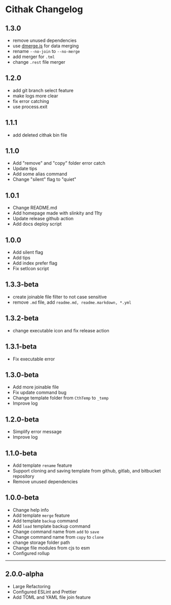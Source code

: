 # Cithak Changelog

## 1.3.0

- remove unused dependencies
- use [dmerge.js](https://www.npmjs.com/package/dmergejs) for data merging
- rename `--no-join` to `--no-merge`
- add merger for `.tml`
- change `.rest` file merger

## 1.2.0

- add git branch select feature
- make logs more clear
- fix error catching
- use process.exit

## 1.1.1

- add deleted cithak bin file

## 1.1.0

- Add "remove" and "copy" folder error catch
- Update tips
- Add some alias command
- Change "silent" flag to "quiet"

## 1.0.1

- Change README.md
- Add homepage made with slinkity and 11ty
- Update release github action
- Add docs deploy script

## 1.0.0

- Add silent flag
- Add tips
- Add index prefer flag
- Fix setIcon script

## 1.3.3-beta

- create joinable file filter to not case sensitive
- remove `.md` file, add `readme.md, readme.markdown, *.yml`

## 1.3.2-beta

- change executable icon and fix release action

## 1.3.1-beta

- Fix executable error

## 1.3.0-beta

- Add more joinable file
- Fix update command bug
- Change template folder from `CthTemp` to `_temp`
- Improve log

## 1.2.0-beta

- Simplify error message
- Improve log

## 1.1.0-beta

- Add template `rename` feature
- Support cloning and saving template from github, gitlab, and bitbucket repository
- Remove unused dependencies

## 1.0.0-beta

- Change help info
- Add template `merge` feature
- Add template `backup` command
- Add `load` template backup command
- Change command name from `add` to `save`
- Change command name from `copy` to `clone`
- change storage folder path
- Change file modules from cjs to esm
- Configured rollup

---

## 2.0.0-alpha

- Large Refactoring
- Configured ESLint and Prettier
- Add TOML and YAML file join feature
